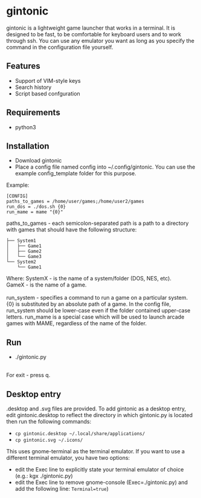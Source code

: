 # gintonic

gintonic is a lightweight game launcher that works in a terminal. It is designed to be fast, to be comfortable for keyboard users and to work through ssh. You can use any emulator you want as long as you specify the command in the configuration file yourself.

## Features

* Support of VIM-style keys
* Search history
* Script based confguration

## Requirements

* python3

## Installation

* Download gintonic
* Place a config file named config into ~/.config/gintonic. You can use the example config_template folder for this purpose.

Example:
```
[CONFIG]
paths_to_games = /home/user/games;/home/user2/games
run_dos = ./dos.sh {0}
run_mame = mame "{0}"
```
paths_to_games - each semicolon-separated path is a path to a directory with games that should have the following structure:
```
├── System1
│   ├── Game1
│   ├── Game2
│   └── Game3
└── System2
    └── Game1
```
Where: 
  SystemX - is the name of a system/folder (DOS, NES, etc).<br>
  GameX - is the name of a game.<br>
<br>
run_system - specifies a command to run a game on a particular system. {0} is substituted by an absolute path of a game.
In the config file, run_system should be lower-case even if the folder contained upper-case letters.
run_mame is a special case which will be used to launch arcade games with MAME, regardless of the name of the folder.

## Run

* ./gintonic.py
<br>
For exit - press q. 

## Desktop entry
.desktop and .svg files are provided. To add gintonic as a desktop entry, edit gintonic.desktop to reflect the directory in which gintonic.py is located
then run the following commands:
* `cp gintonic.desktop ~/.local/share/applications/`
* `cp gintonic.svg ~/.icons/`

This uses gnome-terminal as the terminal emulator. If you want to use a different terminal emulator, you have two options:
* edit the Exec line to explicitly state your terminal emulator of choice (e.g.: kgx ./gintonic.py)
* edit the Exec line to remove gnome-console (Exec=./gintonic.py) and add the following line: `Terminal=true`)
